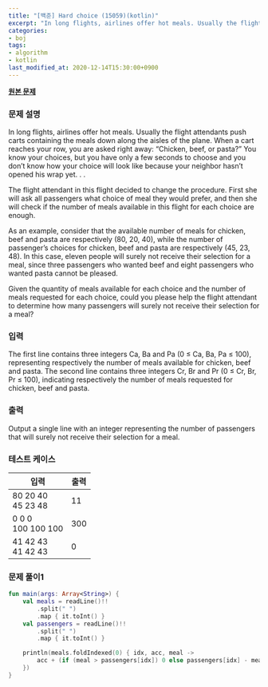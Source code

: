 ```yaml
---
title: "[백준] Hard choice (15059)(kotlin)"
excerpt: "In long flights, airlines offer hot meals. Usually the flight attendants push carts containing the meals down along the aisles of the plane. When a cart reaches your row, you are asked right away: “Chicken, beef, or pasta?” You know your choices, but you have only a few seconds to choose and you don’t know how your choice will look like because your neighbor hasn’t opened his wrap yet. . ."
categories:
- boj
tags:
- algorithm
- kotlin
last_modified_at: 2020-12-14T15:30:00+0900
---
```


**[원본 문제](https://www.acmicpc.net/problem/15059)**

### 문제 설명

In long flights, airlines offer hot meals. Usually the flight attendants push carts containing the meals down along the aisles of the plane. When a cart reaches your row, you are asked right away: “Chicken, beef, or pasta?” You know your choices, but you have only a few seconds to choose and you don’t know how your choice will look like because your neighbor hasn’t opened his wrap yet. . .

The flight attendant in this flight decided to change the procedure. First she will ask all passengers what choice of meal they would prefer, and then she will check if the number of meals available in this flight for each choice are enough.

As an example, consider that the available number of meals for chicken, beef and pasta are respectively (80, 20, 40), while the number of passenger’s choices for chicken, beef and pasta are respectively (45, 23, 48). In this case, eleven people will surely not receive their selection for a meal, since three passengers who wanted beef and eight passengers who wanted pasta cannot be pleased.

Given the quantity of meals available for each choice and the number of meals requested for each choice, could you please help the flight attendant to determine how many passengers will surely not receive their selection for a meal?

### 입력

The first line contains three integers Ca, Ba and Pa (0 ≤ Ca, Ba, Pa ≤ 100), representing respectively the number of meals available for chicken, beef and pasta. The second line contains three integers Cr, Br and Pr (0 ≤ Cr, Br, Pr ≤ 100), indicating respectively the number of meals requested for chicken, beef and pasta.

### 출력

Output a single line with an integer representing the number of passengers that will surely not receive their selection for a meal.

### 테스트 케이스

|입력|출력|
|-----|-----|
|80 20 40<br>45 23 48|11|
|0 0 0<br>100 100 100|300|
|41 42 43<br>41 42 43|0|

### 문제 풀이1 
```kotlin
fun main(args: Array<String>) {
    val meals = readLine()!!
        .split(" ")
        .map { it.toInt() }
    val passengers = readLine()!!
        .split(" ")
        .map { it.toInt() }

    println(meals.foldIndexed(0) { idx, acc, meal ->
        acc + (if (meal > passengers[idx]) 0 else passengers[idx] - meal)
    })
}
```
